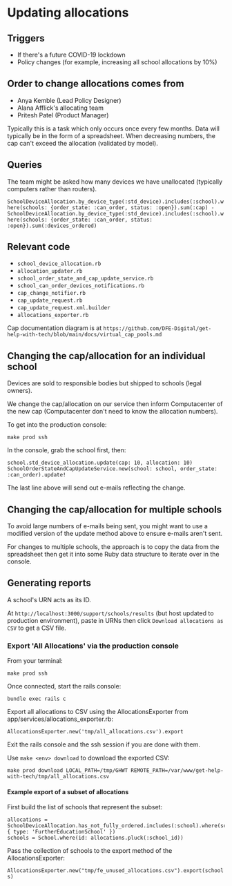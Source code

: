 # Updating allocations

## Triggers

* If there's a future COVID-19 lockdown
* Policy changes (for example, increasing all school allocations by 10%)

## Order to change allocations comes from

* Anya Kemble (Lead Policy Designer)
* Alana Afflick's allocating team
* Pritesh Patel (Product Manager)

Typically this is a task which only occurs once every few months. 
Data will typically be in the form of a spreadsheet.
When decreasing numbers, the cap can't exceed the allocation (validated by model).

## Queries

The team might be asked how many devices we have unallocated (typically computers rather than routers).

`SchoolDeviceAllocation.by_device_type(:std_device).includes(:school).where(schools: {order_state: :can_order, status: :open}).sum(:cap) - SchoolDeviceAllocation.by_device_type(:std_device).includes(:school).where(schools: {order_state: :can_order, status: :open}).sum(:devices_ordered)`

## Relevant code

* `school_device_allocation.rb`
* `allocation_updater.rb`
* `school_order_state_and_cap_update_service.rb`
* `school_can_order_devices_notifications.rb`
* `cap_change_notifier.rb`
* `cap_update_request.rb`
* `cap_update_request.xml.builder`
* `allocations_exporter.rb`

Cap documentation diagram is at `https://github.com/DFE-Digital/get-help-with-tech/blob/main/docs/virtual_cap_pools.md`

## Changing the cap/allocation for an individual school

Devices are sold to responsible bodies but shipped to schools (legal owners).

We change the cap/allocation on our service then inform Computacenter of the new cap
(Computacenter don't need to know the allocation numbers).

To get into the production console:

`make prod ssh`

In the console, grab the school first, then:

`school.std_device_allocation.update(cap: 10, allocation: 10)`
`SchoolOrderStateAndCapUpdateService.new(school: school, order_state: :can_order).update!`

The last line above will send out e-mails reflecting the change. 

## Changing the cap/allocation for multiple schools

To avoid large numbers of e-mails being sent, you might want to use a modified version of
the update method above to ensure e-mails aren't sent.

For changes to multiple schools, the approach is to copy the data from the spreadsheet
then get it into some Ruby data structure to iterate over in the console.

## Generating reports

A school's URN acts as its ID.

At `http://localhost:3000/support/schools/results` (but host updated to production 
environment), paste in URNs then click `Download allocations as CSV` to get a CSV file. 

### Export 'All Allocations' via the production console

From your terminal:

```make prod ssh```

Once connected, start the rails console:

```bundle exec rails c```

Export all allocations to CSV using the AllocationsExporter from app/services/allocations_exporter.rb:

```AllocationsExporter.new('tmp/all_allocations.csv').export```

Exit the rails console and the ssh session if you are done with them.

Use ```make <env> download``` to download the exported CSV:

```make prod download LOCAL_PATH=/tmp/GHWT REMOTE_PATH=/var/www/get-help-with-tech/tmp/all_allocations.csv```

#### Example export of a subset of allocations

First build the list of schools that represent the subset:

```
allocations = SchoolDeviceAllocation.has_not_fully_ordered.includes(:school).where(school: { type: 'FurtherEducationSchool' })
schools = School.where(id: allocations.pluck(:school_id))
```

Pass the collection of schools to the export method of the AllocationsExporter:

```AllocationsExporter.new("tmp/fe_unused_allocations.csv").export(schools)```
